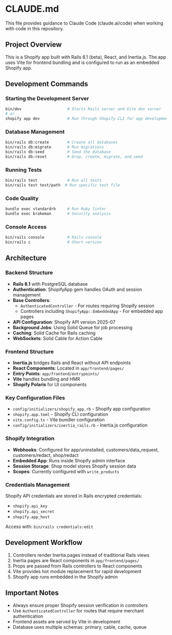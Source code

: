 # CLAUDE.md

This file provides guidance to Claude Code (claude.ai/code) when working with code in this repository.

## Project Overview

This is a Shopify app built with Rails 8.1 (beta), React, and Inertia.js. The app uses Vite for frontend bundling and is configured to run as an embedded Shopify app.

## Development Commands

### Starting the Development Server
```bash
bin/dev                    # Starts Rails server and Vite dev server
# or
shopify app dev            # Run through Shopify CLI for app development
```

### Database Management
```bash
bin/rails db:create        # Create all databases
bin/rails db:migrate       # Run migrations
bin/rails db:seed          # Seed the database
bin/rails db:reset         # Drop, create, migrate, and seed
```

### Running Tests
```bash
bin/rails test             # Run all tests
bin/rails test test/path  # Run specific test file
```

### Code Quality
```bash
bundle exec standardrb     # Run Ruby linter
bundle exec brakeman       # Security analysis
```

### Console Access
```bash
bin/rails console          # Rails console
bin/rails c                # Short version
```

## Architecture

### Backend Structure
- **Rails 8.1** with PostgreSQL database
- **Authentication**: ShopifyApp gem handles OAuth and session management
- **Base Controllers**:
  - `AuthenticatedController` - For routes requiring Shopify session
  - Controllers including `ShopifyApp::EmbeddedApp` - For embedded app pages
- **API Configuration**: Shopify API version 2025-07
- **Background Jobs**: Using Solid Queue for job processing
- **Caching**: Solid Cache for Rails caching
- **WebSockets**: Solid Cable for Action Cable

### Frontend Structure
- **Inertia.js** bridges Rails and React without API endpoints
- **React Components**: Located in `app/frontend/pages/`
- **Entry Points**: `app/frontend/entrypoints/`
- **Vite** handles bundling and HMR
- **Shopify Polaris** for UI components

### Key Configuration Files
- `config/initializers/shopify_app.rb` - Shopify app configuration
- `shopify.app.toml` - Shopify CLI configuration
- `vite.config.ts` - Vite bundler configuration
- `config/initializers/inertia_rails.rb` - Inertia.js configuration

### Shopify Integration
- **Webhooks**: Configured for app/uninstalled, customers/data_request, customers/redact, shop/redact
- **Embedded App**: Runs inside Shopify admin interface
- **Session Storage**: Shop model stores Shopify session data
- **Scopes**: Currently configured with `write_products`

### Credentials Management
Shopify API credentials are stored in Rails encrypted credentials:
- `shopify.api_key`
- `shopify.api_secret`
- `shopify.app_host`

Access with: `bin/rails credentials:edit`

## Development Workflow

1. Controllers render Inertia pages instead of traditional Rails views
2. Inertia pages are React components in `app/frontend/pages/`
3. Props are passed from Rails controllers to React components
4. Vite provides hot module replacement for rapid development
5. Shopify app runs embedded in the Shopify admin

## Important Notes

- Always ensure proper Shopify session verification in controllers
- Use `AuthenticatedController` for routes that require merchant authentication
- Frontend assets are served by Vite in development
- Database uses multiple schemas: primary, cable, cache, queue
